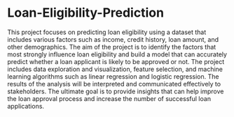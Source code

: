 # Loan-Eligibility-Prediction

This project focuses on predicting loan eligibility using a dataset that includes various factors such as income, credit history, loan amount, and other demographics. The aim of the project is to identify the factors that most strongly influence loan eligibility and build a model that can accurately predict whether a loan applicant is likely to be approved or not. The project includes data exploration and visualization, feature selection, and machine learning algorithms such as linear regression and logistic regression. The results of the analysis will be interpreted and communicated effectively to stakeholders. The ultimate goal is to provide insights that can help improve the loan approval process and increase the number of successful loan applications.
